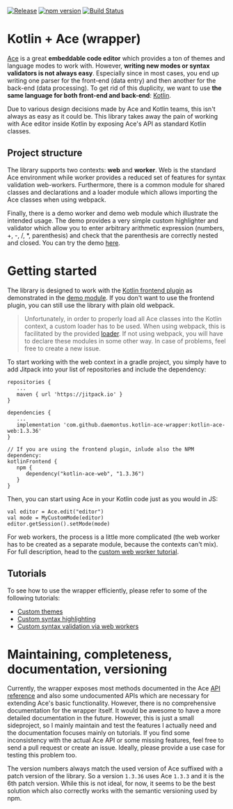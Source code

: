 [![Release](https://jitpack.io/v/daemontus/kotlin-ace-wrapper.svg)](https://jitpack.io/#daemontus/kotlin-ace-wrapper)
[![npm version](https://badge.fury.io/js/kotlin-ace-web.svg)](https://badge.fury.io/js/kotlin-ace-web)
[![Build Status](https://travis-ci.org/daemontus/kotlin-ace-wrapper.svg?branch=master)](https://travis-ci.org/daemontus/kotlin-ace-wrapper)

# Kotlin + Ace (wrapper)

[Ace](https://ace.c9.io/) is a great **embeddable code editor** which provides a ton of themes and language modes to work with. However, **writing new modes or syntax validators is not always easy**. Especially since in most cases, you end up writing one parser for the front-end (data entry) and then another for the back-end (data processing). To get rid of this duplicity, we want to use **the same language for both front-end and back-end**: [Kotlin](http://kotlinlang.org/). 

Due to various design decisions made by Ace and Kotlin teams, this isn't always as easy as it could be. This library takes away the pain of working with Ace editor inside Kotlin by exposing Ace's API as standard Kotlin classes.

## Project structure

The library supports two contexts: **web** and **worker**. Web is the standard Ace environment while worker provides a reduced set of features for syntax validation web-workers. Furthermore, there is a common module for shared classes and declarations and a loader module which allows importing the Ace classes when using webpack.

Finally, there is a demo worker and demo web module which illustrate the intended usage. The demo provides a very simple custom highlighter and validator which allow you to enter arbitrary arithmetic expression (numbers, +, -, /, *, parenthesis) and check that the parenthesis are correctly nested and closed. You can try the demo [here](https://daemontus.github.io/ace-wrapper/demo.html).

# Getting started

The library is designed to work with the [Kotlin frontend plugin](https://github.com/Kotlin/kotlin-frontend-plugin) as demonstrated in the [demo module](https://github.com/daemontus/kotlin-ace-wrapper/tree/master/demo-web). If you don't want to use the frontend plugin, you can still use the library with plain old webpack. 

> Unfortunately, in order to properly load all Ace classes into the Kotlin context, a custom loader has to be used. When using webpack, this is facilitated by the provided [loader](https://github.com/daemontus/kotlin-ace-wrapper/tree/master/kotlin-ace-loader). If not using webpack, you will have to declare these modules in some other way. In case of problems, feel free to create a new issue.

To start working with the web context in a gradle project, you simply have to add Jitpack into your list of repositories and include the dependency:

```
repositories {
   ...
   maven { url 'https://jitpack.io' }
}

dependencies {
   ...
   implementation 'com.github.daemontus.kotlin-ace-wrapper:kotlin-ace-web:1.3.36'
}

// If you are using the frontend plugin, inlude also the NPM dependency:
kotlinFrontend {
   npm {
      dependency("kotlin-ace-web", "1.3.36")
   }
}
```

Then, you can start using Ace in your Kotlin code just as you would in JS:
```
val editor = Ace.edit("editor")
val mode = MyCustomMode(editor)
editor.getSession().setMode(mode)
```

For web workers, the process is a little more complicated (the web worker has to be created as a separate module, because the contexts can't mix). For full description, head to the [custom web worker tutorial](https://github.com/daemontus/kotlin-ace-wrapper/wiki/Syntax-validation-using-workers).

## Tutorials

To see how to use the wrapper efficiently, please refer to some of the following tutorials:

 - [Custom themes](https://github.com/daemontus/kotlin-ace-wrapper/wiki/Custom-themes)
 - [Custom syntax highlighting](https://github.com/daemontus/kotlin-ace-wrapper/wiki/Custom-syntax-highlighting)
 - [Custom syntax validation via web workers](https://github.com/daemontus/kotlin-ace-wrapper/wiki/Syntax-validation-using-workers)

# Maintaining, completeness, documentation, versioning

Currently, the wrapper exposes most methods documented in the Ace [API reference](https://ace.c9.io/#nav=api) and also some undocumented APIs which are necessary for extending Ace's basic functionality. However, there is no comprehensive documentation for the wrapper itself. It would be awesome to have a more detailed documentation in the future. However, this is just a small sideproject, so I mainly maintain and test the features I actually need and the documentation focuses mainly on tutorials. If you find some inconsistency with the actual Ace API or some missing features, feel free to send a pull request or create an issue. Ideally, please provide a use case for testing this problem too.

The version numbers always match the used version of Ace suffixed with a patch version of the library. So a version `1.3.36` uses Ace `1.3.3` and it is the 6th patch version. While this is not ideal, for now, it seems to be the best solution which also correctly works with the semantic versioning used by npm.
